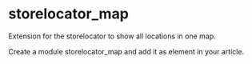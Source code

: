 storelocator_map
================

Extension for the storelocator to show all locations in one map.

Create a module storelocator_map and add it as element in your article.
